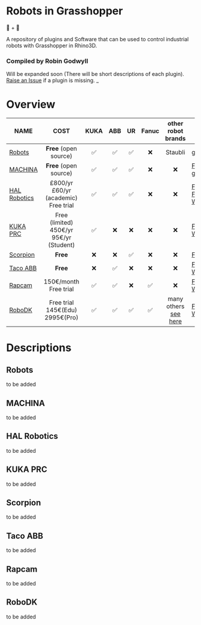 # Robots in Grasshopper
🤖 + 🦗

A repository of plugins and Software that can be used to control industrial robots with Grasshopper in Rhino3D.
### Compiled by Robin Godwyll
Will be expanded soon (There will be short descriptions of each plugin). [Raise an Issue](https://github.com/boundlessmaking/Robots-in-Grasshopper/issues) if a plugin is missing.
_
# Overview

| NAME                  |COST                                            | KUKA             |      ABB         | UR               | Fanuc            |other<br>robot<br>brands                              |Link                                                                                                                                                                                                |
| ----------            |:-------------:                                 |:----------------:|:----------------:|:----------------:|:----------------:|:--:                                                  |---                                                                                                                                                                                                 |
|[Robots](#Robots)      | **Free** (open source)                         |:white_check_mark:|:white_check_mark:|:white_check_mark:|:x:               |Staubli                                                   |[github](https://github.com/visose/Robots)                                                                                                                                                          |
|[MACHINA](#Machina)    | **Free** (open source)                         |:white_check_mark:|:white_check_mark:|:white_check_mark:|:x:               |:x:                                                   |[Food4Rhino](https://www.food4rhino.com/app/machina)<br> [github](https://github.com/RobotExMachina)                                                                                                |
|[HAL Robotics](#HAL)   | £800/yr<br>£60/yr (academic)<br>Free trial     |:white_check_mark:|:white_check_mark:|:white_check_mark:|:x:               |:x:                                                   |[Food4Rhino(old)](https://www.food4rhino.com/app/hal-robot-programming-control)<br> [Food4Rhino(new)](https://www.food4rhino.com/app/hal-robotics-framework)<br>[Website](https://hal-robotics.com/)|
|[KUKA PRC](#KukaPRC)   | Free (limited)<br> 450€/yr<br>95€/yr (Student) |:white_check_mark:|:x:               |:x:               |:x:               |:x:                                                   |[Food4Rhino](https://www.food4rhino.com/app/kukaprc-parametric-robot-control-grasshopper)<br> [Website](https://www.robotsinarchitecture.org/kuka-prc)                                              |
|[Scorpion](#Scorpion)  | **Free**                                       | :x:              |:x:               |:white_check_mark:|:x:               |:x:                                                   |[Food4Rhino](https://www.food4rhino.com/app/scorpion)<br>                                                                                                                                           |
|[Taco ABB](#Taco)      | **Free**                                       | :x:              |:white_check_mark:|:x:               |:x:               |:x:                                                   |[Food4Rhino](https://www.food4rhino.com/app/taco-abb)<br> [Website](http://blickfeld7.com/architecture/rhino/grasshopper/Taco/)                                                                     |
|[Rapcam](#Rapcam)      | 150€/month<br>Free trial                       |:white_check_mark:|:white_check_mark:|:x:               |:white_check_mark:|:x:                                                   |[Food4Rhino](https://www.food4rhino.com/app/rapcam-gh)<br> [Website](https://www.rapcam.eu/)                                                                                                        |
|[RoboDK](#RoboDK)      | Free trial<br>145€(Edu)<br>2995€(Pro)          |:white_check_mark:|:white_check_mark:|:white_check_mark:|:white_check_mark:|many others<br>[see here](https://robodk.com/library) |[Food4Rhino](https://www.food4rhino.com/app/robodk)<br> [Website](https://robodk.com/)                                                                                                              |

# Descriptions

<a name="Robots"></a>
## Robots
to be added
<a name="Machina"></a>
## MACHINA
to be added
<a name="HAL"></a>
## HAL Robotics
to be added
<a name="KukaPRC"></a>
## KUKA PRC
to be added
<a name="Scorpion"></a>
## Scorpion
to be added
<a name="Taco"></a>
## Taco ABB
to be added
<a name="Rapcam"></a>
## Rapcam
to be added
<a name="RoboDK"></a>
## RoboDK
to be added
